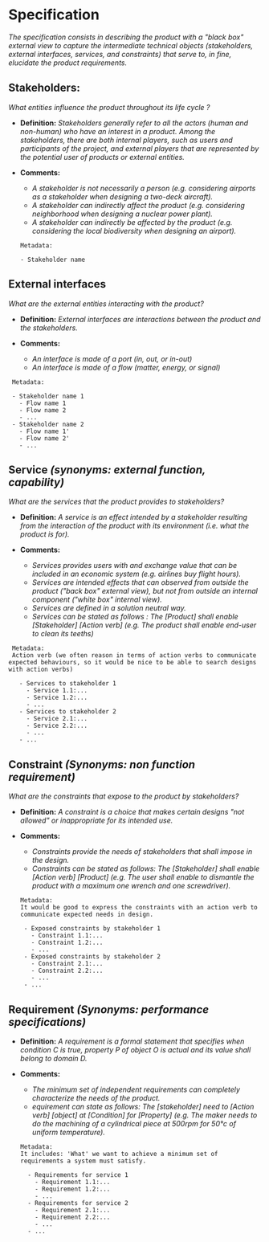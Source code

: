 # **Specification**

*The specification consists in describing the product with a "black box" external view to capture the intermediate technical objects (stakeholders, external interfaces, services, and constraints) that serve to, *in fine*, elucidate the product requirements.* 

## **Stakeholders:**
*What entities influence the product throughout its life cycle ?*

- **Definition:** *Stakeholders generally refer to all the actors (human and non-human) who have an interest in a product. Among the stakeholders, there are both internal players, such as users and participants of the project, and external players that are represented by the potential user of products or external entities.*

- **Comments:**

  - *A stakeholder is not necessarily a person (e.g. considering airports as a stakeholder when designing a two-deck aircraft).*
  - *A stakeholder can indirectly affect the product (e.g. considering neighborhood when designing a nuclear power plant).*
  - *A stakeholder can indirectly be affected by the product (e.g. considering the local biodiversity when designing an airport).*

  ```
  Metadata:
  
  - Stakeholder name
  ```

## **External interfaces**
*What are the external entities interacting with the product?*

- **Definition:**  *External interfaces are interactions between the product and the stakeholders.*

- **Comments:**
  - *An interface is made of a port (in, out, or in-out)*
  - *An interface is made of a flow (matter, energy, or signal)*
  
 ```
  Metadata:
  
  - Stakeholder name 1
    - Flow name 1
    - Flow name 2
    - ...
  - Stakeholder name 2
    - Flow name 1'
    - Flow name 2'
    - ...
  ```

## Service *(synonyms: external function, capability)* 
*What are the services that the product provides to stakeholders?*

- **Definition:** *A service is an effect intended by a stakeholder resulting from the interaction of the product with its environment (i.e. what the  product is for).*

- **Comments:**
  - *Services provides users with and exchange value that can be included in an economic system (e.g. airlines buy flight hours).*
  - *Services are intended effects that can observed from outside the product ("back box" external view), but not from outside an internal component ("white box" internal view).*
  - *Services are defined in a solution neutral way.*
  - *Services can be stated as follows : The [Product] shall enable [Stakeholder] [Action verb] (e.g. The product shall enable end-user to clean its teeths)*
  
 ```
  Metadata:
  Action verb (we often reason in terms of action verbs to communicate expected behaviours, so it would be nice to be able to search designs with action verbs)
  
    - Services to stakeholder 1
      - Service 1.1:...
      - Service 1.2:...
      - ...
    - Services to stakeholder 2
      - Service 2.1:...
      - Service 2.2:...
      - ...
    - ...
  ```
  
## Constraint *(Synonyms: non function requirement)*
*What are the constraints that expose to the product by stakeholders?*

- **Definition:**  *A constraint is a choice that makes certain designs "not allowed" or inappropriate for its intended use.*

- **Comments:**
  - *Constraints provide the needs of stakeholders that shall impose in the design.*
  - *Constraints can be stated as follows: The [Stakeholder] shall enable [Action verb] [Product] (e.g. The user shall enable to dismantle the product with a maximum one wrench and one screwdriver).*
  
   ```
  Metadata:
  It would be good to express the constraints with an action verb to communicate expected needs in design.  
  
    - Exposed constraints by stakeholder 1
      - Constraint 1.1:...
      - Constraint 1.2:...
      - ...
    - Exposed constraints by stakeholder 2
      - Constraint 2.1:...
      - Constraint 2.2:...
      - ...
    - ...
  ```

## Requirement *(Synonyms: performance specifications)*

- **Definition:** *A requirement is a formal statement that specifies when condition C is true, property P of object O is actual and its value shall belong  to domain D.*

- **Comments:**
  -  *The minimum set of independent requirements can completely characterize the needs of the product.*
  -  *equirement can state as follows: The [stakeholder] need to [Action verb] [object] at [Condition] for [Property]   (e.g. The maker needs to do the machining of a cylindrical piece at 500rpm for 50°c of uniform temperature).* 
  
  ```
  Metadata:
  It includes: 'What' we want to achieve a minimum set of requirements a system must satisfy.
  
    - Requirements for service 1
      - Requirement 1.1:...
      - Requirement 1.2:...
      - ...
    - Requirements for service 2
      - Requirement 2.1:...
      - Requirement 2.2:...
      - ...
    - ...
  ```
